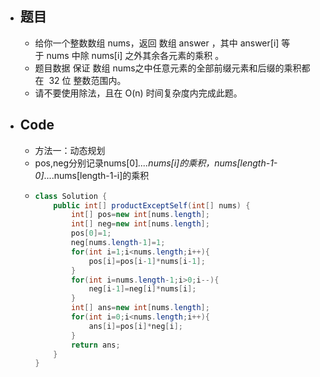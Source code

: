 - ## 题目
	- 给你一个整数数组 nums，返回 数组 answer ，其中 answer[i] 等于 nums 中除 nums[i] 之外其余各元素的乘积 。
	- 题目数据 保证 数组 nums之中任意元素的全部前缀元素和后缀的乘积都在  32 位 整数范围内。
	- 请不要使用除法，且在 O(n) 时间复杂度内完成此题。
- ## Code
	- 方法一：动态规划
	- pos,neg分别记录nums[0]*....nums[i]的乘积，nums[length-1-0]*....nums[length-1-i]的乘积
	- ```java
	  class Solution {
	      public int[] productExceptSelf(int[] nums) {
	          int[] pos=new int[nums.length];
	          int[] neg=new int[nums.length];
	          pos[0]=1;
	          neg[nums.length-1]=1;
	          for(int i=1;i<nums.length;i++){
	              pos[i]=pos[i-1]*nums[i-1];
	          }
	          for(int i=nums.length-1;i>0;i--){
	              neg[i-1]=neg[i]*nums[i];
	          }
	          int[] ans=new int[nums.length];
	          for(int i=0;i<nums.length;i++){
	              ans[i]=pos[i]*neg[i];
	          }
	          return ans;
	      }
	  }
	  ```
